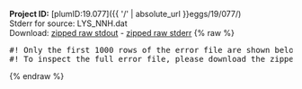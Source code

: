 **Project ID:** [plumID:19.077]({{ '/' | absolute_url }}eggs/19/077/)  
Stderr for source:  LYS_NNH.dat   
Download: [zipped raw stdout](LYS_NNH.dat.plumed.stdout.txt.zip) - [zipped raw stderr](LYS_NNH.dat.plumed.stderr.txt.zip) 
{% raw %}
<pre>
#! Only the first 1000 rows of the error file are shown below
#! To inspect the full error file, please download the zipped raw stderr file above
</pre>
{% endraw %}
